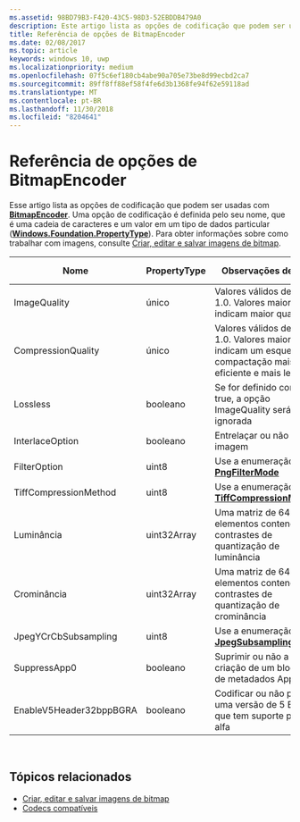 ```yaml
---
ms.assetid: 98BD79B3-F420-43C5-98D3-52EBDDB479A0
description: Este artigo lista as opções de codificação que podem ser usadas com BitmapEncoder.
title: Referência de opções de BitmapEncoder
ms.date: 02/08/2017
ms.topic: article
keywords: windows 10, uwp
ms.localizationpriority: medium
ms.openlocfilehash: 07f5c6ef180cb4abe90a705e73be8d99ecbd2ca7
ms.sourcegitcommit: 89ff8ff88ef58f4fe6d3b1368fe94f62e59118ad
ms.translationtype: MT
ms.contentlocale: pt-BR
ms.lasthandoff: 11/30/2018
ms.locfileid: "8204641"
---
```

# <a name="bitmapencoder-options-reference"></a>Referência de opções de BitmapEncoder


Esse artigo lista as opções de codificação que podem ser usadas com [**BitmapEncoder**](https://msdn.microsoft.com/library/windows/apps/br226206). Uma opção de codificação é definida pelo seu nome, que é uma cadeia de caracteres e um valor em um tipo de dados particular ([**Windows.Foundation.PropertyType**](https://msdn.microsoft.com/library/windows/apps/br225871)). Para obter informações sobre como trabalhar com imagens, consulte [Criar, editar e salvar imagens de bitmap](imaging.md).

| Nome                    | PropertyType | Observações de uso                                                                                        | Formatos válidos |
|-------------------------|--------------|----------------------------------------------------------------------------------------------------|---------------|
| ImageQuality            | único       | Valores válidos de 0 a 1.0. Valores maiores indicam maior qualidade                                 | JPEG, JPEG-XR |
| CompressionQuality      | único       | Valores válidos de 0 a 1.0. Valores maiores indicam um esquema de compactação mais eficiente e mais lento | TIFF          |
| Lossless                | booleano      | Se for definido como true, a opção ImageQuality será ignorada                                        | JPEG-XR       |
| InterlaceOption         | booleano      | Entrelaçar ou não a imagem                                                                    | PNG           |
| FilterOption            | uint8        | Use a enumeração [**PngFilterMode**](https://msdn.microsoft.com/library/windows/apps/br226389)                                | PNG           |
| TiffCompressionMethod   | uint8        | Use a enumeração [**TiffCompressionMode**](https://msdn.microsoft.com/library/windows/apps/br226399)                    | TIFF          |
| Luminância               | uint32Array  | Uma matriz de 64 elementos contendo contrastes de quantização de luminância                               | JPEG          |
| Crominância             | uint32Array  | Uma matriz de 64 elementos contendo contrastes de quantização de crominância                             | JPEG          |
| JpegYCrCbSubsampling    | uint8        | Use a enumeração [**JpegSubsamplingMode**](https://msdn.microsoft.com/library/windows/apps/br226386)                    | JPEG          |
| SuppressApp0            | booleano      | Suprimir ou não a criação de um bloqueio de metadados App0                                        | JPEG          |
| EnableV5Header32bppBGRA | booleano      | Codificar ou não para uma versão de 5 BMP que tem suporte para alfa                                         | BMP           |

 

## <a name="related-topics"></a>Tópicos relacionados

* [Criar, editar e salvar imagens de bitmap](imaging.md)
* [Codecs compatíveis](supported-codecs.md)

 




